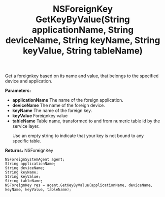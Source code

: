 ﻿---
uid: crmscript_ref_NSForeignSystemAgent_GetKeyByValue
title: NSForeignKey GetKeyByValue(String applicationName, String deviceName, String keyName, String keyValue, String tableName)
intellisense: NSForeignSystemAgent.GetKeyByValue
keywords: NSForeignSystemAgent, GetKeyByValue
so.topic: reference
---

Get a foreignkey based on its name and value, that belongs to the specified device and application.

**Parameters:**
 - **applicationName** The name of the foreign application.
 - **deviceName** The name of the foreign device.
 - **keyName** The name of the foreign key.
 - **keyValue** Foreignkey value
 - **tableName** Table name, transformed to and from numeric table id by the service layer.<p/>Use an empty string to indicate that your key is not bound to any specific table.

**Returns:** NSForeignKey

```crmscript
NSForeignSystemAgent agent;
String applicationName;
String deviceName;
String keyName;
String keyValue;
String tableName;
NSForeignKey res = agent.GetKeyByValue(applicationName, deviceName, keyName, keyValue, tableName);
```

